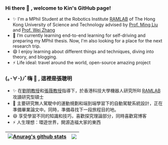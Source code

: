 ### Hi there 👋 , welcome to Kin's GitHub page!

- ✨ I'm a MPhil Student at the Robotics Institute [RAMLAB](https://www.ram-lab.com/) of The Hong Kong University of Science and Technology advised by [Prof. Ming Liu](https://facultyprofiles.hkust.edu.hk/profiles.php?profile=ming-liu-eelium) and [Prof. Wei Zhang](https://ece.hkust.edu.hk/eeweiz) 
- 🌱 I’m currently learning end-to-end learning for self-driving and preparing my MPhil thesis. Now, I'm also looking for a place for the next research trip.
- 😄 I enjoy learning about different things and techniques, diving into theory, and blogging. 
- ⚡ Life ideal: travel around the world, open-source amazing project




### (｡･∀･)ﾉﾞ嗨 👋 , 這裡是張聰明

- ✨ 在[劉明教授](https://facultyprofiles.hkust.edu.hk/profiles.php?profile=ming-liu-eelium)和[張薇教授](https://ece.hkust.edu.hk/eeweiz)指導下，於香港科技大學機器人研究所RI [RAMLAB](https://www.ram-lab.com/) 攻讀研究型碩士
- 🌱 主要研究無人駕駛中的運動規劃和端到端學習下的自動駕駛系統設計，正在準備畢業論文中。同時，準備尋找下一段旅程目的地。
- 😄 享受學習不同的知識和技巧，喜歡探究理論部分，同時喜歡寫博客
- ⚡ 人生理想：環遊世界，開源造福大家的東西

| <a href="https://github.com/anuraghazra/github-readme-stats"><img align="center" src="https://github-readme-stats.vercel.app/api?username=kin-zhang&show_icons=true&include_all_commits=true&theme=buefy&hide_border=true" alt="Anurag's github stats" /></a> | <a href="https://github.com/anuraghazra/github-readme-stats"><img align="center" src="https://github-readme-stats.vercel.app/api/top-langs/?username=kin-zhang&layout=compact&theme=buefy&hide_border=true" /></a> |
| ------------------------------------------------------------ | ------------------------------------------------------------ |

<!---
![Top Langs](https://github-readme-stats.vercel.app/api/top-langs/?username=kin-zhang&layout=compact)
![kin's GitHub stats](https://github-readme-stats.vercel.app/api?username=kin-zhang&count_private=true&show_icons=true&theme=dracula)
---!>
